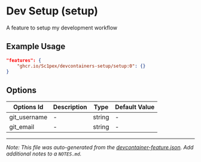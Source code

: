 
# Dev Setup (setup)

A feature to setup my development workflow

## Example Usage

```json
"features": {
    "ghcr.io/Sc1pex/devcontainers-setup/setup:0": {}
}
```

## Options

| Options Id | Description | Type | Default Value |
|-----|-----|-----|-----|
| git_username | - | string | - |
| git_email | - | string | - |



---

_Note: This file was auto-generated from the [devcontainer-feature.json](https://github.com/Sc1pex/devcontainers-setup/blob/main/src/setup/devcontainer-feature.json).  Add additional notes to a `NOTES.md`._
